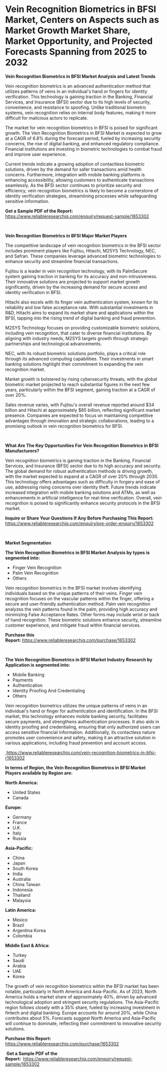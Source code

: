 <p><h1>Vein Recognition Biometrics in BFSI Market, Centers on Aspects such as Market Growth Market Share, Market Opportunity, and Projected Forecasts Spanning from 2025 to 2032</h1></p><p><strong>Vein Recognition Biometrics in BFSI Market Analysis and Latest Trends</strong></p>
<p><p>Vein recognition biometrics is an advanced authentication method that utilizes patterns of veins in an individual's hand or fingers for identity verification. This technology is gaining traction in the Banking, Financial Services, and Insurance (BFSI) sector due to its high levels of security, convenience, and resistance to spoofing. Unlike traditional biometric systems, vein recognition relies on internal body features, making it more difficult for malicious actors to replicate.</p><p>The market for vein recognition biometrics in BFSI is poised for significant growth. The Vein Recognition Biometrics in BFSI Market is expected to grow at a CAGR of 6.8% during the forecast period, fueled by increasing security concerns, the rise of digital banking, and enhanced regulatory compliance. Financial institutions are investing in biometric technologies to combat fraud and improve user experience.</p><p>Current trends indicate a growing adoption of contactless biometric solutions, driven by the demand for safer transactions amid health concerns. Furthermore, integration with mobile banking platforms is enhancing accessibility, allowing customers to authenticate transactions seamlessly. As the BFSI sector continues to prioritize security and efficiency, vein recognition biometrics is likely to become a cornerstone of identity verification strategies, streamlining processes while safeguarding sensitive information.</p></p>
<p><strong>Get a Sample PDF of the Report:&nbsp;</strong> <a href="https://www.reliableresearchiq.com/enquiry/request-sample/1653302?utm_campaign=2804&utm_medium=2&utm_source=Github&utm_content=ia&utm_term=18042025&utm_id=vein-recognition-biometrics-in-bfsi">https://www.reliableresearchiq.com/enquiry/request-sample/1653302</a></p>
<p>&nbsp;</p>
<p><strong>Vein Recognition Biometrics in BFSI Major Market Players</strong></p>
<p><p>The competitive landscape of vein recognition biometrics in the BFSI sector includes prominent players like Fujitsu, Hitachi, M2SYS Technology, NEC, and Safran. These companies leverage advanced biometric technologies to enhance security and streamline financial transactions.</p><p>Fujitsu is a leader in vein recognition technology, with its PalmSecure system gaining traction in banking for its accuracy and non-intrusiveness. Their innovative solutions are projected to support market growth significantly, driven by the increasing demand for secure access and identity verification in BFSI.</p><p>Hitachi also excels with its finger vein authentication system, known for its reliability and low false acceptance rate. With substantial investments in R&D, Hitachi aims to expand its market share and applications within the BFSI, tapping into the rising trend of digital banking and fraud prevention.</p><p>M2SYS Technology focuses on providing customizable biometric solutions, including vein recognition, that cater to diverse financial institutions. By aligning with industry needs, M2SYS targets growth through strategic partnerships and technological advancements.</p><p>NEC, with its robust biometric solutions portfolio, plays a critical role through its advanced computing capabilities. Their investments in smart banking solutions highlight their commitment to expanding the vein recognition market.</p><p>Market growth is bolstered by rising cybersecurity threats, with the global biometric market projected to reach substantial figures in the next few years, particularly within the BFSI segment, gaining traction at a CAGR of over 20%.</p><p>Sales revenue varies, with Fujitsu's overall revenue reported around $34 billion and Hitachi at approximately $85 billion, reflecting significant market presence. Companies are expected to focus on maintaining competitive advantages through innovation and strategic collaborations, leading to a promising outlook in vein recognition biometrics for BFSI.</p></p>
<p>&nbsp;</p>
<p><strong>What Are The Key Opportunities For Vein Recognition Biometrics in BFSI Manufacturers?</strong></p>
<p><p>Vein recognition biometrics is gaining traction in the Banking, Financial Services, and Insurance (BFSI) sector due to its high accuracy and security. The global demand for robust authentication methods is driving growth, with the market expected to expand at a CAGR of over 20% through 2030. This technology offers advantages such as difficulty in forgery and ease of use, addressing rising concerns over identity theft. Future trends indicate increased integration with mobile banking solutions and ATMs, as well as enhancements in artificial intelligence for real-time verification. Overall, vein recognition is poised to significantly enhance security protocols in the BFSI market.</p></p>
<p><strong>Inquire or Share Your Questions If Any Before Purchasing This Report:</strong> <a href="https://www.reliableresearchiq.com/enquiry/pre-order-enquiry/1653302?utm_campaign=2804&utm_medium=2&utm_source=Github&utm_content=ia&utm_term=18042025&utm_id=vein-recognition-biometrics-in-bfsi">https://www.reliableresearchiq.com/enquiry/pre-order-enquiry/1653302</a></p>
<p>&nbsp;</p>
<p><strong>Market Segmentation</strong></p>
<p><strong>The Vein Recognition Biometrics in BFSI Market Analysis by types is segmented into:</strong></p>
<p><ul><li>Finger Vein Recognition</li><li>Palm Vein Recognition</li><li>Others</li></ul></p>
<p><p>Vein recognition biometrics in the BFSI market involves identifying individuals based on the unique patterns of their veins. Finger vein recognition focuses on the vascular patterns within the finger, offering a secure and user-friendly authentication method. Palm vein recognition analyzes the vein patterns found in the palm, providing high accuracy and minimizing False Acceptance Rates. Other forms may include wrist or back of hand recognition. These biometric solutions enhance security, streamline customer experience, and mitigate fraud within financial services.</p></p>
<p><strong>Purchase this Report:&nbsp;</strong><a href="https://www.reliableresearchiq.com/purchase/1653302?utm_campaign=2804&utm_medium=2&utm_source=Github&utm_content=ia&utm_term=18042025&utm_id=vein-recognition-biometrics-in-bfsi">https://www.reliableresearchiq.com/purchase/1653302</a></p>
<p>&nbsp;</p>
<p><strong>The Vein Recognition Biometrics in BFSI Market Industry Research by Application is segmented into:</strong></p>
<p><ul><li>Mobile Banking</li><li>Payments</li><li>Authentication</li><li>Identity Proofing And Credentialing</li><li>Others</li></ul></p>
<p><p>Vein recognition biometrics utilizes the unique patterns of veins in an individual's hand or finger for authentication and identification. In the BFSI market, this technology enhances mobile banking security, facilitates secure payments, and strengthens authentication processes. It also aids in identity proofing and credentialing, ensuring that only authorized users can access sensitive financial information. Additionally, its contactless nature promotes user convenience and safety, making it an attractive solution in various applications, including fraud prevention and account access.</p></p>
<p><a href="https://www.reliableresearchiq.com/vein-recognition-biometrics-in-bfsi-r1653302?utm_campaign=2804&utm_medium=2&utm_source=Github&utm_content=ia&utm_term=18042025&utm_id=vein-recognition-biometrics-in-bfsi">&nbsp;https://www.reliableresearchiq.com/vein-recognition-biometrics-in-bfsi-r1653302</a></p>
<p><strong>In terms of Region, the Vein Recognition Biometrics in BFSI Market Players available by Region are:</strong></p>
<p>
    <p> <strong> North America: </strong>
        <ul>
            <li>United States</li>
            <li>Canada</li>
        </ul>
        </p> 
    <p> <strong> Europe: </strong>
        <ul>
            <li>Germany</li>
            <li>France</li>
            <li>U.K.</li>
            <li>Italy</li>
            <li>Russia</li>
        </ul>
        </p> 
    <p> <strong> Asia-Pacific: </strong>
        <ul>
            <li>China</li>
            <li>Japan</li>
            <li>South Korea</li>
            <li>India</li>
            <li>Australia</li>
            <li>China Taiwan</li>
            <li>Indonesia</li>
            <li>Thailand</li>
            <li>Malaysia</li>
        </ul>
        </p> 
    <p> <strong> Latin America: </strong>
        <ul>
            <li>Mexico</li>
            <li>Brazil</li>
            <li>Argentina Korea</li>
            <li>Colombia</li>
        </ul>
        </p> 
    <p> <strong> Middle East & Africa: </strong>
        <ul>
            <li>Turkey</li>
            <li>Saudi</li>
            <li>Arabia</li>
            <li>UAE</li>
            <li>Korea</li>
        </ul>
    </p>
    </p>
<p><p>The growth of vein recognition biometrics within the BFSI market has been notable, particularly in North America and Asia-Pacific. As of 2023, North America holds a market share of approximately 40%, driven by advanced technological adoption and stringent security regulations. The Asia-Pacific region follows closely with a 35% share, fueled by increasing investment in fintech and digital banking. Europe accounts for around 20%, while China contributes about 5%. Forecasts suggest North America and Asia-Pacific will continue to dominate, reflecting their commitment to innovative security solutions.</p></p>
<p><strong>Purchase this Report: </strong><a href="https://www.reliableresearchiq.com/purchase/1653302?utm_campaign=2804&utm_medium=2&utm_source=Github&utm_content=ia&utm_term=18042025&utm_id=vein-recognition-biometrics-in-bfsi">https://www.reliableresearchiq.com/purchase/1653302</a></p>
<p>&nbsp;<strong>Get a Sample PDF of the Report:&nbsp;&nbsp;</strong><a href="https://www.reliableresearchiq.com/enquiry/request-sample/1653302?utm_campaign=2804&utm_medium=2&utm_source=Github&utm_content=ia&utm_term=18042025&utm_id=vein-recognition-biometrics-in-bfsi">https://www.reliableresearchiq.com/enquiry/request-sample/1653302</a></p>
<p><strong></strong></p>
<p><p></p><p></p><p></p></p>